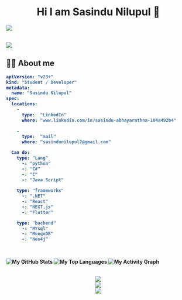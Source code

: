 ## <h1 align="center">Hi I am Sasindu Nilupul 👋</h1>

<a href="#"><img src="[https://user-images.githubusercontent.com/73097560/115834477-dbab4500-a447-11eb-908a-139a6edaec5c.gif](https://user-images.githubusercontent.com/73097560/115834477-dbab4500-a447-11eb-908a-139a6edaec5c.gif)"></a>
<br>

<br>
<a href="#"><img src="[https://user-images.githubusercontent.com/73097560/115834477-dbab4500-a447-11eb-908a-139a6edaec5c.gif](https://user-images.githubusercontent.com/73097560/115834477-dbab4500-a447-11eb-908a-139a6edaec5c.gif)"></a>
<br>

<b><h2>🙇‍♀️ About me</h2>

```yaml
apiVersion: "v23+"
kind: "Student / Developer"
metadata:
  name: "Sasindu Nilupul"
spec:
  locations:
    - 
      type:  "LinkedIn"
      where: "www.linkedin.com/in/sasindu-abhayarathna-104a492b4"
      
    - 
      type:  "mail"
      where: "sasindunilupul2@gmail.com"

  Can do: 
    type: "Lang"
      -: "python"
      -: "C#"
      -: "C"
      -: "Java Script"
    
    type: "frameworks"
      -: ".NET"
      -: "React"
      -: "NEXT.js"
      -: "Flutter"

    type: "backend"
      -: "MYsql"
      -: "MongoDB"
      -: "Neo4j"

```
<br>

![My GitHub Stats](https://github-readme-stats.vercel.app/api?username=sasindu26&show_icons=true&theme=react-dark)
![My Top Languages](https://github-readme-stats.vercel.app/api/top-langs/?username=sasindu26&layout=compact&theme=react-dark)
![My Activity Graph](https://github-readme-activity-graph.vercel.app/graph?username=sasindu26&theme=react-dark&hide_border=true)
<br>
<br>

<p align="center">

  <a href="#">
    <img src="[https://github-readme-activity-graph.vercel.app/graph?username=sasindu26&theme=react-dark&hide_border=true](https://github-readme-activity-graph.vercel.app/graph?username=sasindu26&theme=react-dark&hide_border=true)" />
  </a>

  <br>

  <a href="#">
    <img src="[https://github-readme-stats.vercel.app/api?username=sasindu26&show_icons=true&theme=react-dark](https://github-readme-stats.vercel.app/api?username=sasindu26&show_icons=true&theme=react-dark)" />
  </a>
  
  <br>

  <a href="#">
    <img src="[https://github-readme-stats.vercel.app/api/top-langs/?username=sasindu26&layout=compact&theme=react-dark](https://github-readme-stats.vercel.app/api/top-langs/?username=sasindu26&layout=compact&theme=react-dark)" />
  </a>

</p>
